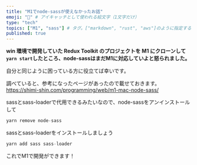 ```yaml
---
title: "M1でnode-sassが使えなかったお話"
emoji: "🥺" # アイキャッチとして使われる絵文字（1文字だけ）
type: "tech"
topics: ["M1", "sass"] # タグ。["markdown", "rust", "aws"]のように指定する
published: true
---
```


**win 環境で開発していた Redux Toolkit のプロジェクトを M1 にクローンして`yarn start`したところ、node-sassはまだM1に対応していよと怒られました。**

自分と同じように困っている方に役立てば幸いです。

調べていると、参考になったページがあったので載せておきます。
https://shimi-shin.com/programming/web/m1-mac-node-sass/

sassとsass-loaderで代用できるみたいなので、node-sassをアンインストールして

```js
yarn remove node-sass
```

sassとsass-loaderをインストールしましょう
```js
yarn add sass sass-loader
```

これでM1で開発ができます！
